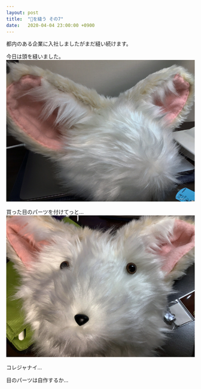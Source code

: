 ```yaml
---
layout: post
title:  "🦊を縫う その7"
date:   2020-04-04 23:00:00 +0900
---
```


都内のある企業に入社しましたがまだ縫い続けます。

今日は頭を縫いました。
![頭](/assets/img/fennec-fox/19-head.png)

買った目のパーツを付けてっと...
![これじゃない](/assets/img/fennec-fox/20-korejanai.png)

コレジャナイ...

目のパーツは自作するか...
